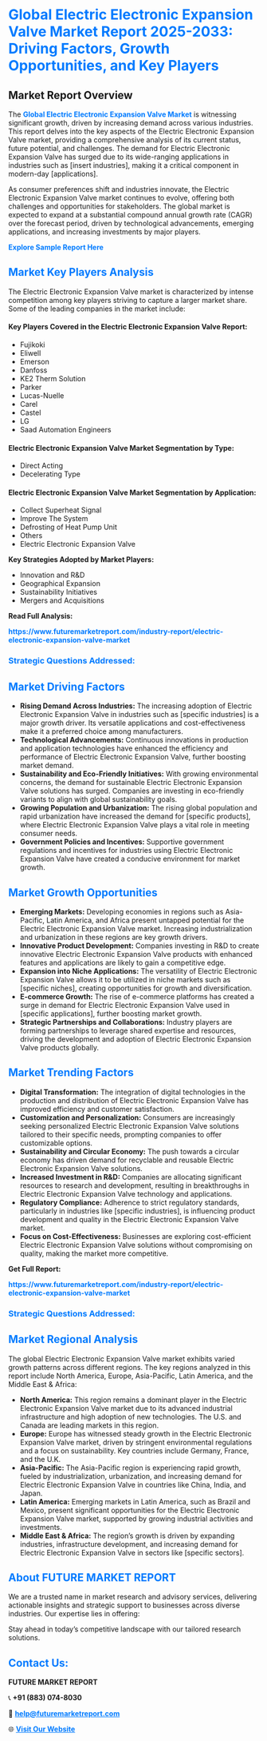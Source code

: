 <h1 style="color: #007BFF;">Global Electric Electronic Expansion Valve Market Report 2025-2033: Driving Factors, Growth Opportunities, and Key Players</h1>

<section id="overview">
<h2>Market Report Overview</h2>
<p>The <a href="https://www.futuremarketreport.com/industry-report/electric-electronic-expansion-valve-market" style="color: #007BFF; text-decoration: none;"><strong>Global Electric Electronic Expansion Valve Market</strong></a> is witnessing significant growth, driven by increasing demand across various industries. This report delves into the key aspects of the Electric Electronic Expansion Valve market, providing a comprehensive analysis of its current status, future potential, and challenges. The demand for Electric Electronic Expansion Valve has surged due to its wide-ranging applications in industries such as [insert industries], making it a critical component in modern-day [applications].</p>
<p>As consumer preferences shift and industries innovate, the Electric Electronic Expansion Valve market continues to evolve, offering both challenges and opportunities for stakeholders. The global market is expected to expand at a substantial compound annual growth rate (CAGR) over the forecast period, driven by technological advancements, emerging applications, and increasing investments by major players.</p>
</section>

<section id="overview">
<p><a href="https://www.futuremarketreport.com/request-sample/reportId=116374" style="color: #007BFF; text-decoration: none;"><strong>Explore Sample Report Here</strong></a></p>
</section>

<section id="key-players">
<h2 style="color: #007BFF;">Market Key Players Analysis</h2>
<p>The Electric Electronic Expansion Valve market is characterized by intense competition among key players striving to capture a larger market share. Some of the leading companies in the market include:</p>
<h4>Key Players Covered in the Electric Electronic Expansion Valve Report:</h4>
<ul><li>Fujikoki</li><li>Eliwell</li><li>Emerson</li><li>Danfoss</li><li>KE2 Therm Solution</li><li>Parker</li><li>Lucas-Nuelle</li><li>Carel</li><li>Castel</li><li>LG</li><li>Saad Automation Engineers</li></ul>
<h4>Electric Electronic Expansion Valve Market Segmentation by Type:</h4>
<ul><li>Direct Acting</li><li>Decelerating Type</li></ul>

<h4>Electric Electronic Expansion Valve Market Segmentation by Application:</h4>
<ul><li>Collect Superheat Signal</li><li>Improve The System</li><li>Defrosting of Heat Pump Unit</li><li>Others</li><li>Electric Electronic Expansion Valve</li></ul>
<p><strong>Key Strategies Adopted by Market Players:</strong></p>
<ul>
<li>Innovation and R&D</li>
<li>Geographical Expansion</li>
<li>Sustainability Initiatives</li>
<li>Mergers and Acquisitions</li>
</ul>
</section>

<section>
<p><strong>Read Full Analysis: </strong></p><a href="https://www.futuremarketreport.com/industry-report/electric-electronic-expansion-valve-market" style="color: #007BFF; text-decoration: none;"><strong>https://www.futuremarketreport.com/industry-report/electric-electronic-expansion-valve-market</strong></a>
<h3 style="color: #007BFF;">Strategic Questions Addressed:</h3>
</section>

<section id="driving-factors">
<h2 style="color: #007BFF;">Market Driving Factors</h2>
<ul>
<li><strong>Rising Demand Across Industries:</strong> The increasing adoption of Electric Electronic Expansion Valve in industries such as [specific industries] is a major growth driver. Its versatile applications and cost-effectiveness make it a preferred choice among manufacturers.</li>
<li><strong>Technological Advancements:</strong> Continuous innovations in production and application technologies have enhanced the efficiency and performance of Electric Electronic Expansion Valve, further boosting market demand.</li>
<li><strong>Sustainability and Eco-Friendly Initiatives:</strong> With growing environmental concerns, the demand for sustainable Electric Electronic Expansion Valve solutions has surged. Companies are investing in eco-friendly variants to align with global sustainability goals.</li>
<li><strong>Growing Population and Urbanization:</strong> The rising global population and rapid urbanization have increased the demand for [specific products], where Electric Electronic Expansion Valve plays a vital role in meeting consumer needs.</li>
<li><strong>Government Policies and Incentives:</strong> Supportive government regulations and incentives for industries using Electric Electronic Expansion Valve have created a conducive environment for market growth.</li>
</ul>
</section>

<section id="growth-opportunities">
<h2 style="color: #007BFF;">Market Growth Opportunities</h2>
<ul>
<li><strong>Emerging Markets:</strong> Developing economies in regions such as Asia-Pacific, Latin America, and Africa present untapped potential for the Electric Electronic Expansion Valve market. Increasing industrialization and urbanization in these regions are key growth drivers.</li>
<li><strong>Innovative Product Development:</strong> Companies investing in R&D to create innovative Electric Electronic Expansion Valve products with enhanced features and applications are likely to gain a competitive edge.</li>
<li><strong>Expansion into Niche Applications:</strong> The versatility of Electric Electronic Expansion Valve allows it to be utilized in niche markets such as [specific niches], creating opportunities for growth and diversification.</li>
<li><strong>E-commerce Growth:</strong> The rise of e-commerce platforms has created a surge in demand for Electric Electronic Expansion Valve used in [specific applications], further boosting market growth.</li>
<li><strong>Strategic Partnerships and Collaborations:</strong> Industry players are forming partnerships to leverage shared expertise and resources, driving the development and adoption of Electric Electronic Expansion Valve products globally.</li>
</ul>
</section>

<section id="trending-factors">
<h2 style="color: #007BFF;">Market Trending Factors</h2>
<ul>
<li><strong>Digital Transformation:</strong> The integration of digital technologies in the production and distribution of Electric Electronic Expansion Valve has improved efficiency and customer satisfaction.</li>
<li><strong>Customization and Personalization:</strong> Consumers are increasingly seeking personalized Electric Electronic Expansion Valve solutions tailored to their specific needs, prompting companies to offer customizable options.</li>
<li><strong>Sustainability and Circular Economy:</strong> The push towards a circular economy has driven demand for recyclable and reusable Electric Electronic Expansion Valve solutions.</li>
<li><strong>Increased Investment in R&D:</strong> Companies are allocating significant resources to research and development, resulting in breakthroughs in Electric Electronic Expansion Valve technology and applications.</li>
<li><strong>Regulatory Compliance:</strong> Adherence to strict regulatory standards, particularly in industries like [specific industries], is influencing product development and quality in the Electric Electronic Expansion Valve market.</li>
<li><strong>Focus on Cost-Effectiveness:</strong> Businesses are exploring cost-efficient Electric Electronic Expansion Valve solutions without compromising on quality, making the market more competitive.</li>
</ul>
</section>

<section>
<p><strong>Get Full Report: </strong></p><a href="https://www.futuremarketreport.com/industry-report/electric-electronic-expansion-valve-market" style="color: #007BFF; text-decoration: none;"><strong>https://www.futuremarketreport.com/industry-report/electric-electronic-expansion-valve-market</strong></a>
<h3 style="color: #007BFF;">Strategic Questions Addressed:</h3>
</section>


<section id="regional-analysis">
<h2 style="color: #007BFF;">Market Regional Analysis</h2>
<p>The global Electric Electronic Expansion Valve market exhibits varied growth patterns across different regions. The key regions analyzed in this report include North America, Europe, Asia-Pacific, Latin America, and the Middle East & Africa:</p>
<ul>
<li><strong>North America:</strong> This region remains a dominant player in the Electric Electronic Expansion Valve market due to its advanced industrial infrastructure and high adoption of new technologies. The U.S. and Canada are leading markets in this region.</li>
<li><strong>Europe:</strong> Europe has witnessed steady growth in the Electric Electronic Expansion Valve market, driven by stringent environmental regulations and a focus on sustainability. Key countries include Germany, France, and the U.K.</li>
<li><strong>Asia-Pacific:</strong> The Asia-Pacific region is experiencing rapid growth, fueled by industrialization, urbanization, and increasing demand for Electric Electronic Expansion Valve in countries like China, India, and Japan.</li>
<li><strong>Latin America:</strong> Emerging markets in Latin America, such as Brazil and Mexico, present significant opportunities for the Electric Electronic Expansion Valve market, supported by growing industrial activities and investments.</li>
<li><strong>Middle East & Africa:</strong> The region’s growth is driven by expanding industries, infrastructure development, and increasing demand for Electric Electronic Expansion Valve in sectors like [specific sectors].</li>
</ul>
</section>

<footer>
<h2 style="color: #007BFF;">About FUTURE MARKET REPORT</h2>
<p>We are a trusted name in market research and advisory services, delivering actionable insights and strategic support to businesses across diverse industries. Our expertise lies in offering:</p>

<p>Stay ahead in today’s competitive landscape with our tailored research solutions.</p>

<h2 style="color: #007BFF;">Contact Us:</h2>
<p><strong>FUTURE MARKET REPORT</strong></p>
<p>📞 <strong>+91 (883) 074-8030</strong></p>
<p>📧 <strong><a href="mailto:help@futuremarketreport.com" style="color: #007BFF;">help@futuremarketreport.com</a></strong></p>
<p>🌐 <strong><a href="https://www.futuremarketreport.com/" style="color: #007BFF;">Visit Our Website</a></strong></p>
</footer>